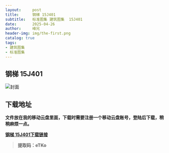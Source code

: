 ```yaml
---
layout:     post
title:      钢梯 15J401
subtitle:   标准图集 建筑图集  15J401
date:       2025-04-26
author:     峰兄
header-img: img/the-first.png
catalog: true
tags:
- 建筑图集
- 标准图集
---
```

## 钢梯 15J401
![封面](https://pic1.imgdb.cn/item/680c864558cb8da5c8ce93ca.png)

## 下载地址 ##
**文件放在我的移动云盘里面，下载时需要注册一个移动云盘账号，登陆后下载，稍稍麻烦一点。**  
  
[**钢梯 15J401下载链接**](https://caiyun.139.com/m/i?105Cq7unWxqs9)

> **提取码：eTKo**

